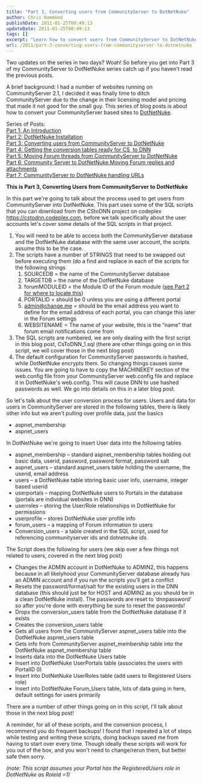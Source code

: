 ```yaml
---
title: "Part 3, Converting users from CommunityServer to DotNetNuke"
author: Chris Hammond
publishDate: 2011-01-25T00:49:13
updateDate: 2011-01-25T00:49:13
tags: []
excerpt: "Learn how to convert users from CommunityServer to DotNetNuke in Part 3 of the series. Follow SQL scripts from the CStoDNN project for a smooth transition."
url: /2011/part-3-converting-users-from-communityserver-to-dotnetnuke  # Use the generated URL with year
---
```

<p>Two updates on the series in two days? Woah! So before you get into Part 3 of my CommunityServer to DotNetNuke series catch up if you haven't read the previous posts.</p> <p>A brief background: I had a number of websites running on CommunityServer 2.1, I decided it was finally time to ditch CommunityServer due to the change in their licensing model and pricing that made it not good for the small guy. This series of blog posts is about how to convert your CommunityServer based sites to <a href="https://www.dotnetnuke.com/">DotNetNuke</a>.</p> <p>Series of Posts:   <br /> <a href="https://www.dnndaily.com/tips/itemId/33060/Converting-From-CommunityServer-to-DotNetNuke-Intr.aspx">Part 1: An Introduction</a>    <br /> <a href="https://www.dnndaily.com/tips/itemId/33098/CommunityServer-to-DotNetNuke-Part-2-DotNetNuke-I.aspx">Part 2: DotNetNuke Installation</a>    <br /> <a href="https://www.dnndaily.com/tips/itemId/33102/Part-3-Converting-users-from-CommunityServer-to-D.aspx">Part 3: Converting users from CommunityServer to DotNetNuke</a>    <br /> <a href="https://www.dnndaily.com/tips/itemId/33114/Part-4-Getting-the-conversion-tables-ready-for-CS.aspx">Part 4: Getting the conversion tables ready for CS&nbsp; to DNN</a>    <br /> <a href="https://www.dnndaily.com/tips/itemId/33123/Part-5-Moving-Forum-threads-from-CommunityServer.aspx" target="_blank">Part 5: Moving Forum threads from CommunityServer to DotNetNuke</a><br /> <a href="https://www.dnndaily.com/tips/itemId/33327/Part-6-Community-Server-to-DotNetNuke-Moving-Foru">Part 6, Community Server to DotNetNuke Moving Forum replies and attachments</a><br /> <a href="https://www.dnndaily.com/tips/itemId/33750/Part-7-CommunityServer-to-DotNetNuke-handling-URL">Part 7: CommunityServer to DotNetNuke handling URLs</a></p> <p><strong>This is Part 3, Converting Users from CommunityServer to DotNetNuke</strong></p> <p>In this part we're going to talk about the process used to get users from CommunityServer into DotNetNuke. This part uses some of the SQL scripts that you can download from the CStoDNN project on codeplex <a href="https://cstodnn.codeplex.com">https://cstodnn.codeplex.com</a>, before we talk specifically about the user accounts let's cover some details of the SQL scripts in that project.</p> <ol>     <li>You will need to be able to access both the CommunityServer database and the DotNetNuke database with the same user account, the scripts assume this to be the case. </li>     <li>The scripts have a number of STRINGS that need to be swapped out before executing them (do a find and replace in each of the scripts for the following strings     <ol>         <li>SOURCEDB = the name of the CommunityServer database </li>         <li>TARGETDB = the name of the DotNetNuke database </li>         <li>forumMODULEID = the Module ID of the Forum module (<a href="https://www.dnndaily.com/tips/itemId/33098/CommunityServer-to-DotNetNuke-Part-2-DotNetNuke-I.aspx">see Part 2 for where to locate this</a>) </li>         <li>PORTALID = should be 0 unless you are using a different portal </li>         <li><a href="mailto:admin@change.me">admin@change.me</a> = should be the email address you want to define for the email address of each portal, you can change this later in the Forum settings </li>         <li>WEBSITENAME = The name of your website, this is the &ldquo;name&rdquo; that forum email notifications come from </li>     </ol>     </li>     <li>The SQL scripts are numbered, we are only dealing with the first script in this blog post, CsToDNN_1.sql (there are other things going on in this script, we will cover those in the next blog post) </li>     <li>The default configuration for CommunityServer passwords is hashed, while DotNetNuke encrypts them. So changing things causes some issues. You are going to have to copy the MACHINEKEY section of the web.config file from your CommunityServer web.config file and replace it in DotNetNuke's web.config. This will cause DNN to use hashed passwords as well.&nbsp;We go into details on this in a later blog post.</li> </ol> <p>So let's talk about the user conversion process for users. Users and data for users in CommunityServer are stored in the following tables, there is likely other info but we aren't pulling over profile data, just the basics</p> <ul>     <li>aspnet_membership </li>     <li>aspnet_users </li> </ul> <p>In DotNetNuke we're going to insert User data into the following tables</p> <ul>     <li>aspnet_membership &ndash; standard aspnet_membership tables holding out basic data, userid, password, password format, password salt </li>     <li>aspnet_users &ndash; standard aspnet_users table holding the username, the userid, email address </li>     <li>users &ndash; a DotNetNuke table storing basic user info, username, integer based userid </li>     <li>userportals &ndash; mapping DotNetNuke users to Portals in the database (portals are individual websites in DNN) </li>     <li>userroles &ndash; storing the User/Role relationships in DotNetNuke for permissions </li>     <li>userprofile &ndash; stores DotNetNuke user profile info </li>     <li>forum_users &ndash; a mapping of Forum information to users </li>     <li>Conversion_users - a table created in the SQL script, used for referencing communityserver ids and dotnetnuke ids </li> </ul> <p>The Script does the following for users (we skip over a few things not related to users, covered in the next blog post)</p> <ul>     <li>Changes the ADMIN account in DotNetNuke to ADMIN2, this happens because in all likelyhood your CommunityServer database already has an ADMIN account and if you run the scripts you'll get a conflict </li>     <li>Resets the password/format/salt for the existing users in the DNN database (this should just be for HOST and ADMIN2 as you should be in a clean DotNetNuke install). The passwords are reset to &lsquo;dnnpassword' so after you're done with everything be sure to reset the passwords! </li>     <li>Drops the conversion_users table from the DotNetNuke database if it exists </li>     <li>Creates the conversion_users table </li>     <li>Gets all users from the CommunityServer aspnet_users table into the DotNetNuke aspnet_users table </li>     <li>Gets info from CommunityServer aspnet_membership table into the DotNetNuke aspnet_membership table </li>     <li>Inserts data into the DotNetNuke Users table </li>     <li>Insert into DotNetNuke UserPortals table (associates the users with PortalID 0) </li>     <li>Insert into DotNetNuke UserRoles table (add users to Registered Users role) </li>     <li>Insert into DotNetNuke Forum_Users table, lots of data going in here, default settings for users primarily </li> </ul> <p>There are a number of other things going on in this script, I'll talk about those in the next blog post!</p> <p>A reminder, for all of these scripts, and the conversion process, I recommend you do frequent backups! I found that I repeated a lot of steps while testing and writing these scripts, doing backups saved me from having to start over every time. Though ideally these scripts will work for you out of the box, and you won't need to change/rerun them, but better safe then sorry.</p> <p><em>(note: This script assumes your Portal has the RegisteredUsers role in DotNetNuke as RoleId =1)</em></p>

